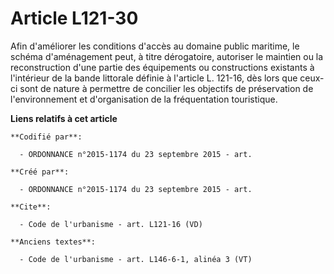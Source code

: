 # Article L121-30

Afin d'améliorer les conditions d'accès au domaine public maritime, le schéma d'aménagement peut, à titre dérogatoire,
autoriser le maintien ou la reconstruction d'une partie des équipements ou constructions existants à l'intérieur de la bande
littorale définie à l'article L. 121-16, dès lors que ceux-ci sont de nature à permettre de concilier les objectifs de
préservation de l'environnement et d'organisation de la fréquentation touristique.

**Liens relatifs à cet article**

	**Codifié par**:

	  - ORDONNANCE n°2015-1174 du 23 septembre 2015 - art.

	**Créé par**:

	  - ORDONNANCE n°2015-1174 du 23 septembre 2015 - art.

	**Cite**:

	  - Code de l'urbanisme - art. L121-16 (VD)

	**Anciens textes**:

	  - Code de l'urbanisme - art. L146-6-1, alinéa 3 (VT)
